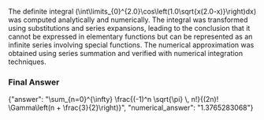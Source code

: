 The definite integral \(\int\limits_{0}^{2.0}\cos\left(1.0\sqrt{x(2.0-x)}\right)dx\) was computed analytically and numerically. The integral was transformed using substitutions and series expansions, leading to the conclusion that it cannot be expressed in elementary functions but can be represented as an infinite series involving special functions. The numerical approximation was obtained using series summation and verified with numerical integration techniques.

### Final Answer
{"answer": "\\sum_{n=0}^{\\infty} \\frac{(-1)^n \\sqrt{\\pi} \\, n!}{(2n)! \\Gamma\\left(n + \\frac{3}{2}\\right)}", "numerical_answer": "1.3765283068"}